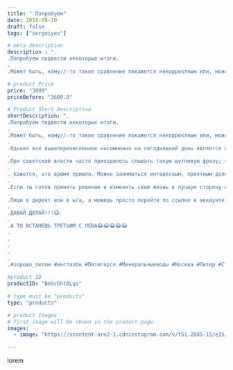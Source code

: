 ```yaml
---
title: " Попробуем"
date: 2018-08-10
draft: false
tags: ["sergeiyes"]

# meta description
description : ".
.Попробуем подвести некоторые итоги.
.
.Может быть, кому//-то такое сравнение покажется некорректным или, может быть, непрямым, и оно, конечно, носит мотиваци"

# product Price
price: "3000"
priceBefore: "3600.0"

# Product Short Description
shortDescription: ".
.Попробуем подвести некоторые итоги.
.
.Может быть, кому//-то такое сравнение покажется некорректным или, может быть, непрямым, и оно, конечно, носит мотивационный характер.
.
.Однако все вышеперечисленное несомненно на сегодняшний день является правдой нашей жизни.
.
.При советской власти часто приходилось слышать такую шутливую фразу; «Работа должна быть хорошо оплачиваемым хобби».
.
. Кажется, это время пришло. Можно заниматься интересным, приятным делом и получать за это хорошие деньги.
.
.Если ты готов принять решение и изменить свою жизнь в лучшую сторону и жить на полную катушку, а не проживать её, то милости просим в команду.
.
.Пиши в директ или в w/a, а можешь просто перейти по ссылке в аккаунте.
.
.ДАВАЙ ДЕЛАЙ!!!😃.
.
.А ТО ВСТАНЕШЬ ТРЕТЬИМ С ЛЕВА😂😂😂😂😂
.
.
.
.
.
.#xoрошо_летом #инстазбк #Пятигорск #Минеральныеводы #Москва #Питер #Ставрополь #Сочи #Симферополь #Севастополь #УФО #Анапа #Краснодар #Екатеринбург #Челябинск #Ессентуки #Железноводск #Кисловодск #бизнес #Ростовнадону #gruppazahvata #Нижнийновгород #sergeystar  #Волгоград"

#product ID
productID: "BmScbhtALqs"

# type must be "products"
type: "products"

# product Images
# first image will be shown in the product page
images:
  - image: "https://scontent-arn2-1.cdninstagram.com/v/t51.2885-15/e35/38011440_1840316342764153_8502980445061775360_n.jpg?se=8&tp=1&_nc_ht=scontent-arn2-1.cdninstagram.com&_nc_cat=101&_nc_ohc=eTci8WvUjBUAX94_XlU&ccb=7-4&oh=5fd6c15323f8a1b3928c06fbbb5f5d8e&oe=6084DD42&_nc_sid=86f79a&ig_cache_key=MTg0MjY2MDIzNDQ2NDYzOTY2MA%3D%3D.2-ccb7-4"

---
```

lorem

